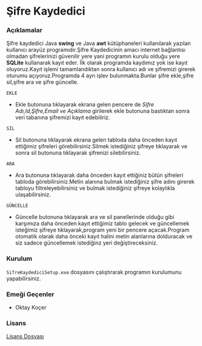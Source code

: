 # Şifre Kaydedici

### Açıklamalar
Şifre kaydedici Java **swing** ve Java **awt** kütüphaneleri kullanılarak yazılan kullanıcı arayüz programıdır.Şifre Kaydedicinin amacı internet bağlantısı olmadan şifrelerinizi güvenilir yere yani programın kurulu olduğu yere **SQLite** kullanarak kayıt eder.
İlk olarak programda kaydımız yok ise kayıt oluyoruz.Kayıt işlemi tamamlandıktan sonra kullanıcı adı ve şifremizi girerek oturumu açıyoruz.Programda 4 ayrı işlev bulunmakta.Bunlar şifre ekle,şifre sil,şifre ara ve şifre güncelle.

`EKLE`
- Ekle butonuna tıklayarak ekrana gelen pencere de *Sifre Adı,Id,Şifre,Email ve Açıklama* girilerek ekle butonuna bastıktan sonra veri tabanına şifremizi kayıt edebiliriz.

`SİL`
- Sil butonuna tıklayarak ekrana gelen tabloda daha önceden kayıt ettiğimiz şifreleri görebilirsiniz.Silmek istediğiniz şifreye tıklayarak ve sonra sil butonuna tıklayarak şifrenizi silebilirsiniz.

`ARA`
- Ara butonuna tıklayarak daha önceden kayıt ettiğiniz bütün şifreleri tabloda görebilirsiniz.Metin alanına bulmak istediğiniz şifre adını girerek tabloyu filtreleyebilirsiniz ve bulmak istediğiniz şifreye kolaylıkla ulaşabilirsiniz.

`GÜNCELLE`
- Güncelle butonuna tıklayarak ara ve sil panellerinde olduğu gibi karşımıza daha önceden kayıt ettiğimiz tablo gelecek ve güncellemek isteğimiz şifreye tıklayarak,program yeni bir pencere açacak.Program otomatik olarak daha önceki kayıt halini metin alanlarına dolduracak ve siz sadece güncellemek istediğinz yeri değiştireceksiniz.

### Kurulum
`SifreKaydediciSetup.exe` dosyasını çalıştırarak programın kurulumunu yapabilirsiniz.

### Emeği Geçenler
- Oktay Koçer

### Lisans
[Lisans Dosyası](LICENSE)




